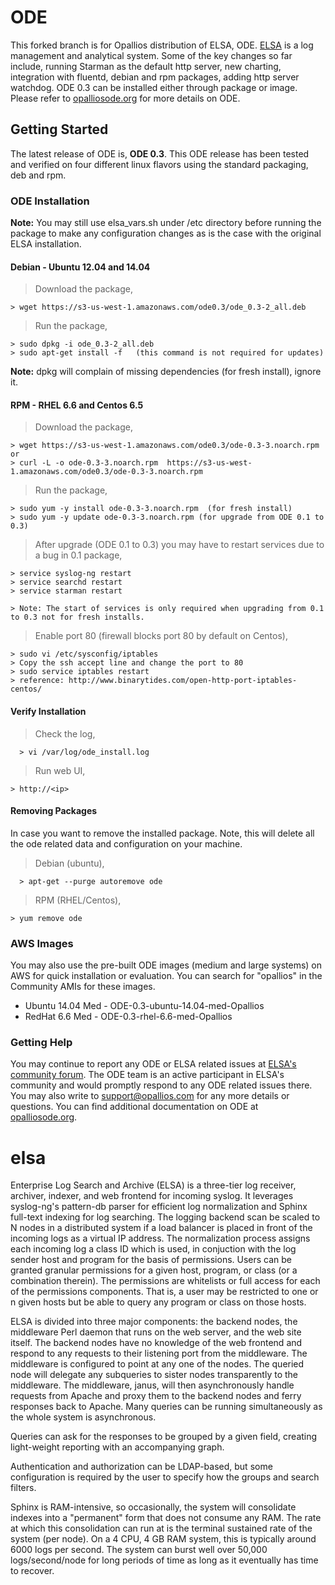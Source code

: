 ODE
===================
This forked branch is for Opallios distribution of ELSA, ODE. [ELSA](https://github.com/mcholste/elsa) is a log management and analytical system. Some of the key changes so far include, running Starman as the default http server, new charting, integration with fluentd, debian and rpm packages, adding http server watchdog. ODE 0.3 can be installed either through package or image. Please refer to [opalliosode.org](http://www.opalliosode.org) for more details on ODE.

Getting Started
-------------
The latest release of ODE is, **ODE 0.3**. This ODE release has been tested and verified on four different linux flavors using the standard packaging, deb and rpm.

### <i class="icon-file"></i> ODE Installation

**Note:** You may still use elsa_vars.sh under /etc directory before running the package to make any configuration changes as is the case with the original ELSA installation.

#### Debian - Ubuntu 12.04 and 14.04
> Download the package,
```
> wget https://s3-us-west-1.amazonaws.com/ode0.3/ode_0.3-2_all.deb
```
>  Run the package,
```
> sudo dpkg -i ode_0.3-2_all.deb
> sudo apt-get install -f   (this command is not required for updates)
```
**Note:** dpkg will complain of missing dependencies (for fresh install), ignore it.

#### RPM - RHEL 6.6 and Centos 6.5
> Download the package,
```
> wget https://s3-us-west-1.amazonaws.com/ode0.3/ode-0.3-3.noarch.rpm
or
> curl -L -o ode-0.3-3.noarch.rpm  https://s3-us-west-1.amazonaws.com/ode0.3/ode-0.3-3.noarch.rpm
```
>  Run the package,
```
> sudo yum -y install ode-0.3-3.noarch.rpm  (for fresh install)
> sudo yum -y update ode-0.3-3.noarch.rpm (for upgrade from ODE 0.1 to 0.3)
```
> After upgrade (ODE 0.1 to 0.3) you may have to restart services due to a bug in 0.1 package,
```
> service syslog-ng restart
> service searchd restart
> service starman restart

> Note: The start of services is only required when upgrading from 0.1 to 0.3 not for fresh installs.
```

> Enable port 80 (firewall blocks port 80 by default on Centos),
```
> sudo vi /etc/sysconfig/iptables
> Copy the ssh accept line and change the port to 80
> sudo service iptables restart
> reference: http://www.binarytides.com/open-http-port-iptables-centos/
```

#### Verify Installation

> Check the log,
```
  > vi /var/log/ode_install.log
```
> Run web UI,
```
> http://<ip>
```

#### Removing Packages

In case you want to remove the installed package. Note, this will delete all the ode related data and configuration on your machine.

> Debian (ubuntu),
```
  > apt-get --purge autoremove ode
```
> RPM (RHEL/Centos),
```
> yum remove ode
```

### <i class="icon-file"></i> AWS Images

You may also use the pre-built ODE images (medium and large systems) on AWS for quick installation or evaluation. You can search for "opallios" in the Community AMIs for these images.

* Ubuntu 14.04 Med - ODE-0.3-ubuntu-14.04-med-Opallios
* RedHat 6.6 Med - ODE-0.3-rhel-6.6-med-Opallios

### Getting Help

You may continue to report any ODE or ELSA related issues at [ELSA's community forum](https://groups.google.com/forum/#!forum/enterprise-log-search-and-archive). The ODE team is an active participant in ELSA's community and would promptly respond to any ODE related issues there. You may also write to support@opallios.com for any more details or questions.
You can find additional documentation on ODE at [opalliosode.org](http://www.opalliosode.org).

elsa
====

Enterprise Log Search and Archive (ELSA) is a three-tier log receiver, archiver, indexer, and web frontend for incoming syslog.  It leverages syslog-ng's pattern-db parser for efficient log normalization and Sphinx full-text indexing for log searching.  The logging backend scan be scaled to N nodes in a distributed system if a load balancer is placed in front of the incoming logs as a virtual IP address.  The normalization process assigns each incoming log a class ID which is used, in conjuction with the log sender host and program for the basis of permissions.  Users can be granted granular permissions for a given host, program, or class (or a combination therein).  The permissions are whitelists or full access for each of the permissions components.  That is, a user may be restricted to one or n given hosts but be able to query any program or class on those hosts.

ELSA is divided into three major components: the backend nodes, the middleware Perl daemon that runs on the web server, and the web site itself.  The backend nodes have no knowledge of the web frontend and respond to any requests to their listening port from the middleware.  The middleware is configured to point at any one of the nodes.  The queried node will delegate any subqueries to sister nodes transparently to the middleware.  The middleware, janus, will then asynchronously handle requests from Apache and proxy them to the backend nodes and ferry responses back to Apache.  Many queries can be running simultaneously as the whole system is asynchronous.

Queries can ask for the responses to be grouped by a given field, creating light-weight reporting with an accompanying graph.  

Authentication and authorization can be LDAP-based, but some configuration is required by the user to specify how the groups and search filters.

Sphinx is RAM-intensive, so occasionally, the system will consolidate indexes into a "permanent" form that does not consume any RAM.  The rate at which this consolidation can run at is the terminal sustained rate of the system (per node).  On a 4 CPU, 4 GB RAM system, this is typically around 6000 logs per second.  The system can burst well over 50,000 logs/second/node for long periods of time as long as it eventually has time to recover.
